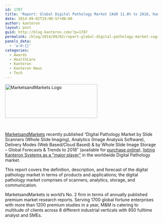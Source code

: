 ```yaml
---
id: 1787
title: 'Report: Global Digital Pathology Market CAGR 11.8% to 2018, Kanteron listed as "major player"'
date: 2014-09-02T19:00:57+00:00
author: kanteron
layout: post
guid: http://blog.kanteron.com/?p=1787
permalink: /blog/2014/09/02/report-global-digital-pathology-market-cagr-11-8-to-2018-kanteron-listed-as-major-player/
panels_data:
  - 'a:0:{}'
categories:
  - Awards
  - HealthCare
  - Kanteron
  - Kanteron News
  - Tech
---
```

<img class="aligncenter" src="http://www.marketsandmarketsblog.com/wp-content/uploads/2013/07/MarketsandMarkets-Logo.jpg" alt="MarketsandMarkets Logo" width="304" height="111" />

&nbsp;

<a title="http://www.marketsandmarkets.com/" href="http://www.marketsandmarkets.com/" target="_blank">MarketsandMarkets</a> recently published “Digital Pathology Market by Slide Scanners (Whole Slide Imaging), Analytics (Image Analysis Software), Delivery Modes (Web Based/Cloud Based) & by Whole Slide Image Storage – Global Forecasts & Trends to 2018″ (available for <a title="http://www.reportsnreports.com/purchase.aspx?name=195916" href="http://www.reportsnreports.com/purchase.aspx?name=195916" target="_blank">purchase online</a>), <a title="http://www.jayatribune.com/global-digital-pathology-market-to-see-11-8-cagr-to-2018-says-a-new-research-report-available-at-reportsnreports-com.html" href="http://www.jayatribune.com/global-digital-pathology-market-to-see-11-8-cagr-to-2018-says-a-new-research-report-available-at-reportsnreports-com.html" target="_blank">listing Kanteron Systems as a "major player"</a> in the worldwide Digital Pathology market.

This report covers the definition, description, and forecast of the digital pathology market in terms of products and applications; the digital pathology market comprises of scanners, analytics, storage, and communication.

MarketsandMarkets is world’s No. 2 firm in terms of annually published premium market research reports. Serving 1700 global fortune enterprises with more than 1200 premium studies in a year, M&M is catering to multitude of clients across 8 different industrial verticals with 850 fulltime analyst and SMEs.